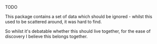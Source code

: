 TODO

This package contains a set of data which should be ignored - whilst this used to be scattered around, it was hard to find.

So whilst it's debatable whether this should live together, for the ease of discovery I believe this belongs together.